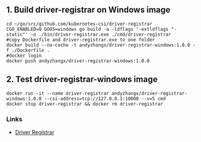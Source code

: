 ## 1. Build driver-registrar on Windows image

```
cd ~/go/src/github.com/kubernetes-csi/driver-registrar
CGO_ENABLED=0 GOOS=windows go build -a -ldflags '-extldflags "-static"' -o ./bin/driver-registrar.exe ./cmd/driver-registrar
#copy Dockerfile and driver-registrar.exe to one folder
docker build --no-cache -t andyzhangx/driver-registrar-windows:1.0.0 -f ./Dockerfile .
#docker login
docker push andyzhangx/driver-registrar-windows:1.0.0
```

## 2. Test driver-registrar-windows image
```
docker run -it --name driver-registrar andyzhangx/driver-registrar-windows:1.0.0 --csi-address=tcp://127.0.0.1:10000 --v=5 cmd
docker stop driver-registrar && docker rm driver-registrar
```
### Links
 - [Driver Registrar](https://github.com/kubernetes-csi/driver-registrar)
